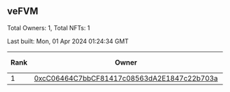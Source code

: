 ## veFVM

Total Owners: 1, Total NFTs: 1

Last built: Mon, 01 Apr 2024 01:24:34 GMT

| Rank | Owner | Voting Power | Influence | NFTs Id |
| --- | --- | --- | --- | --- |
  | 1 | [0xcC06464C7bbCF81417c08563dA2E1847c22b703a](https://debank.com/profile/0xcC06464C7bbCF81417c08563dA2E1847c22b703a?chain=ftm) | 346,352.903 | 4.83591% | 1 |